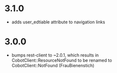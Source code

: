 
# 3.1.0

*   adds user_edtiable attribute to navigation links

# 3.0.0

*   bumps rest-client to ~2.0.1, which results in CobotClient::ResourceNotFound to be renamed to CobotClient::NotFound (FrauBienenstich)
